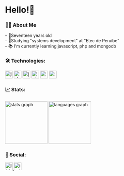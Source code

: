 <h1 align="left">Hello!👋</h1>

###

<h3 align="left">👨‍💻  About Me</h3>

<p align="left">
  - 👦Seventeen years old<br>
  - 🏫Studying "systems development" at "Etec de Peruíbe"<br>
  - 📚 I'm currently learning javascript, php and mongodb
</p>

###

<h3 align="left">🛠 Technologies:</h3>

<div align="left">
  <img src="https://img.shields.io/badge/HTML5-E34F26?style=for-the-badge&logo=html5&logoColor=white" height="25" alt="javascript logo"  />
  <img src="https://img.shields.io/badge/CSS3-1572B6?style=for-the-badge&logo=css3&logoColor=white" height="25" alt="php logo"  />
  <img src="https://img.shields.io/badge/JavaScript-323330?style=for-the-badge&logo=javascript&logoColor=F7DF1E" height="25" alt="javascript logo"  />
  <img src="https://img.shields.io/badge/PHP-777BB4?style=for-the-badge&logo=php&logoColor=white" height="25" alt="php logo"  />
  <img src="https://img.shields.io/badge/MySQL-00000F?style=for-the-badge&logo=mysql&logoColor=white" height="25" alt="mysql logo"  />
  <img src="https://img.shields.io/badge/MongoDB-4EA94B?style=for-the-badge&logo=mongodb&logoColor=white" height="25" alt="mongodb logo"/>       
</div>

###

<h3 align="left">📈 Stats:</h3>

###

<div align="left">
  <img src="https://github-readme-stats.vercel.app/api?username=Apolloyy&hide_title=true&hide_rank=true&show_icons=true&include_all_commits=false&count_private=true&disable_animations=false&theme=dark&locale=en&hide_border=true&order=1" height="140" alt="stats graph"  />
  <img src="https://github-readme-stats.vercel.app/api/top-langs?username=Apolloyy&locale=en&hide_title=false&layout=compact&card_width=320&langs_count=10&theme=dark&hide_border=true&order=2" height="140" alt="languages graph"  />
</div>

###

<h3 align="left">💬 Social:</h3>

<div align="left">
  <a href="#">
    <img src="https://img.shields.io/badge/LinkedIn-0077B5?style=for-the-badge&logo=linkedin&logoColor=white" height="25" alt="linkedin logo"/>
  </a>
  <a href="https://instagram.com/lucas_vlrn">
    <img src="https://img.shields.io/badge/Instagram-E4405F?style=for-the-badge&logo=instagram&logoColor=white" height="25" alt="instagram logo"/>
  </a>
</div>
